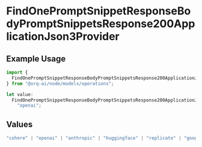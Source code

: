 # FindOnePromptSnippetResponseBodyPromptSnippetsResponse200ApplicationJson3Provider

## Example Usage

```typescript
import {
  FindOnePromptSnippetResponseBodyPromptSnippetsResponse200ApplicationJson3Provider,
} from "@orq-ai/node/models/operations";

let value:
  FindOnePromptSnippetResponseBodyPromptSnippetsResponse200ApplicationJson3Provider =
    "openai";
```

## Values

```typescript
"cohere" | "openai" | "anthropic" | "huggingface" | "replicate" | "google" | "google-ai" | "azure" | "aws" | "anyscale" | "perplexity" | "groq" | "fal" | "leonardoai" | "nvidia" | "jina"
```
